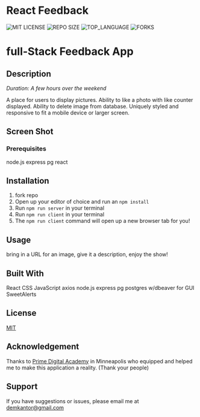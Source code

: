 # React Feedback


![MIT LICENSE](https://img.shields.io/github/license/scottbromander/the_marketplace.svg?style=flat-square)
![REPO SIZE](https://img.shields.io/github/repo-size/scottbromander/the_marketplace.svg?style=flat-square)
![TOP_LANGUAGE](https://img.shields.io/github/languages/top/scottbromander/the_marketplace.svg?style=flat-square)
![FORKS](https://img.shields.io/github/forks/scottbromander/the_marketplace.svg?style=social)

# full-Stack Feedback App

## Description

_Duration: A few hours over the weekend_

A place for users to display pictures. 
Ability to like a photo with like counter displayed.
Ability to delete image from database.
Uniquely styled and responsive to fit a mobile device or larger screen.

## Screen Shot


### Prerequisites

node.js
express
pg
react


## Installation

1. fork repo
2. Open up your editor of choice and run an `npm install`
3. Run `npm run server` in your terminal
4. Run `npm run client` in your terminal
5. The `npm run client` command will open up a new browser tab for you!

## Usage
bring in a URL for an image, give it a description, enjoy the show!

## Built With
React
CSS
JavaScript
axios
node.js
express
pg
postgres w/dbeaver for GUI
SweetAlerts

## License
[MIT](https://choosealicense.com/licenses/mit/)

## Acknowledgement
Thanks to [Prime Digital Academy](www.primeacademy.io) in Minneapolis who equipped and helped me to make this application a reality. (Thank your people)

## Support
If you have suggestions or issues, please email me at [demkantor@gmail.com](www.google.com)

